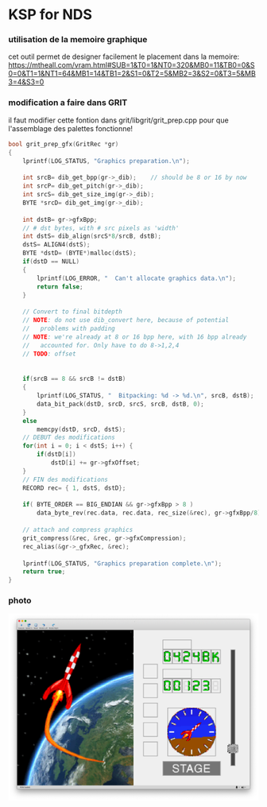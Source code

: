 # KSP for NDS

### utilisation de la memoire graphique

cet outil permet de designer facilement le placement dans la memoire:
https://mtheall.com/vram.html#SUB=1&T0=1&NT0=320&MB0=11&TB0=0&S0=0&T1=1&NT1=64&MB1=14&TB1=2&S1=0&T2=5&MB2=3&S2=0&T3=5&MB3=4&S3=0







### modification a faire dans GRIT

il faut modifier cette fontion dans grit/libgrit/grit_prep.cpp
pour que l'assemblage des palettes fonctionne!

```C
bool grit_prep_gfx(GritRec *gr)
{
	lprintf(LOG_STATUS, "Graphics preparation.\n");		

	int srcB= dib_get_bpp(gr->_dib);	// should be 8 or 16 by now
	int srcP= dib_get_pitch(gr->_dib);
	int srcS= dib_get_size_img(gr->_dib);
	BYTE *srcD= dib_get_img(gr->_dib);

	int dstB= gr->gfxBpp;
	// # dst bytes, with # src pixels as 'width'
	int dstS= dib_align(srcS*8/srcB, dstB);
	dstS= ALIGN4(dstS);
	BYTE *dstD= (BYTE*)malloc(dstS);
	if(dstD == NULL)
	{
		lprintf(LOG_ERROR, "  Can't allocate graphics data.\n");
		return false;
	}

	// Convert to final bitdepth
	// NOTE: do not use dib_convert here, because of potential
	//   problems with padding
	// NOTE: we're already at 8 or 16 bpp here, with 16 bpp already 
	//   accounted for. Only have to do 8->1,2,4
	// TODO: offset


	if(srcB == 8 && srcB != dstB)
	{
		lprintf(LOG_STATUS, "  Bitpacking: %d -> %d.\n", srcB, dstB);
		data_bit_pack(dstD, srcD, srcS, srcB, dstB, 0);
	}
	else
		memcpy(dstD, srcD, dstS);
	// DEBUT des modifications
	for(int i = 0; i < dstS; i++) {
		if(dstD[i])
			dstD[i] += gr->gfxOffset;
	}
	// FIN des modifications
	RECORD rec= { 1, dstS, dstD};

	if( BYTE_ORDER == BIG_ENDIAN && gr->gfxBpp > 8 )
		data_byte_rev(rec.data, rec.data, rec_size(&rec), gr->gfxBpp/8);		

	// attach and compress graphics
	grit_compress(&rec, &rec, gr->gfxCompression);
	rec_alias(&gr->_gfxRec, &rec);

	lprintf(LOG_STATUS, "Graphics preparation complete.\n");		
	return true;
}

```


### photo

![alt text](https://raw.githubusercontent.com/iac26/ksp_nds/main/medias/ss_01.png "photo")


